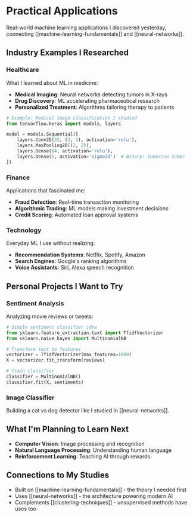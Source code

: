 # Practical Applications

Real-world machine learning applications I discovered yesterday, connecting [[machine-learning-fundamentals]] and [[neural-networks]].

## Industry Examples I Researched

### Healthcare
What I learned about ML in medicine:
- **Medical Imaging**: Neural networks detecting tumors in X-rays
- **Drug Discovery**: ML accelerating pharmaceutical research  
- **Personalized Treatment**: Algorithms tailoring therapy to patients

```python
# Example: Medical image classification I studied
from tensorflow.keras import models, layers

model = models.Sequential([
    layers.Conv2D(32, (3, 3), activation='relu'),
    layers.MaxPooling2D((2, 2)),
    layers.Dense(64, activation='relu'),
    layers.Dense(1, activation='sigmoid')  # Binary: tumor/no tumor
])
```

### Finance
Applications that fascinated me:
- **Fraud Detection**: Real-time transaction monitoring
- **Algorithmic Trading**: ML models making investment decisions
- **Credit Scoring**: Automated loan approval systems

### Technology
Everyday ML I use without realizing:
- **Recommendation Systems**: Netflix, Spotify, Amazon
- **Search Engines**: Google's ranking algorithms
- **Voice Assistants**: Siri, Alexa speech recognition

## Personal Projects I Want to Try

### Sentiment Analysis
Analyzing movie reviews or tweets:
```python
# Simple sentiment classifier idea
from sklearn.feature_extraction.text import TfidfVectorizer
from sklearn.naive_bayes import MultinomialNB

# Transform text to features
vectorizer = TfidfVectorizer(max_features=1000)
X = vectorizer.fit_transform(reviews)

# Train classifier
classifier = MultinomialNB()
classifier.fit(X, sentiments)
```

### Image Classifier
Building a cat vs dog detector like I studied in [[neural-networks]].

## What I'm Planning to Learn Next

- **Computer Vision**: Image processing and recognition
- **Natural Language Processing**: Understanding human language
- **Reinforcement Learning**: Teaching AI through rewards

## Connections to My Studies

- Built on [[machine-learning-fundamentals]] - the theory I needed first
- Uses [[neural-networks]] - the architecture powering modern AI
- Complements [[clustering-techniques]] - unsupervised methods have uses too